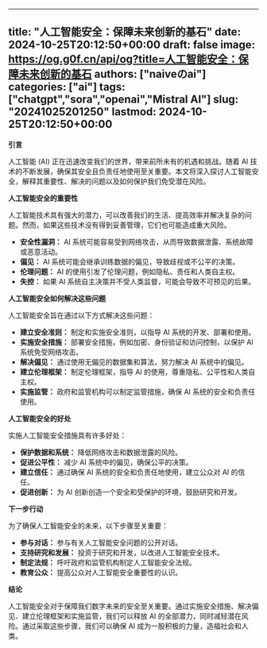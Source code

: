 
---
title: "人工智能安全：保障未来创新的基石"
date: 2024-10-25T20:12:50+00:00
draft: false
image: https://og.g0f.cn/api/og?title=人工智能安全：保障未来创新的基石
authors: ["naiveのai"]
categories: ["ai"]
tags: ["chatgpt","sora","openai","Mistral AI"]
slug: "20241025201250"
lastmod: 2024-10-25T20:12:50+00:00
---
**引言**

人工智能 (AI) 正在迅速改变我们的世界，带来前所未有的机遇和挑战。随着 AI 技术的不断发展，确保其安全且负责任地使用至关重要。本文将深入探讨人工智能安全，解释其重要性、解决的问题以及如何保护我们免受潜在风险。

**人工智能安全的重要性**

人工智能技术具有强大的潜力，可以改善我们的生活、提高效率并解决复杂的问题。然而，如果这些技术没有得到妥善管理，它们也可能造成重大风险。

* **安全性漏洞：** AI 系统可能容易受到网络攻击，从而导致数据泄露、系统故障或恶意活动。
* **偏见：** AI 系统可能会继承训练数据的偏见，导致歧视或不公平的决策。
* **伦理问题：** AI 的使用引发了伦理问题，例如隐私、责任和人类自主权。
* **失控：** 如果 AI 系统自主决策并不受人类监督，可能会导致不可预见的后果。

**人工智能安全如何解决这些问题**

人工智能安全旨在通过以下方式解决这些问题：

* **建立安全准则：** 制定和实施安全准则，以指导 AI 系统的开发、部署和使用。
* **实施安全措施：** 部署安全措施，例如加密、身份验证和访问控制，以保护 AI 系统免受网络攻击。
* **解决偏见：** 通过使用无偏见的数据集和算法，努力解决 AI 系统中的偏见。
* **建立伦理框架：** 制定伦理框架，指导 AI 的使用，尊重隐私、公平性和人类自主权。
* **实施监管：** 政府和监管机构可以制定监管措施，确保 AI 系统的安全和负责任使用。

**人工智能安全的好处**

实施人工智能安全措施具有许多好处：

* **保护数据和系统：** 降低网络攻击和数据泄露的风险。
* **促进公平性：** 减少 AI 系统中的偏见，确保公平的决策。
* **建立信任：** 通过确保 AI 系统的安全和负责任地使用，建立公众对 AI 的信任。
* **促进创新：** 为 AI 创新创造一个安全和受保护的环境，鼓励研究和开发。

**下一步行动**

为了确保人工智能安全的未来，以下步骤至关重要：

* **参与对话：** 参与有关人工智能安全问题的公开对话。
* **支持研究和发展：** 投资于研究和开发，以改进人工智能安全技术。
* **制定法规：** 呼吁政府和监管机构制定人工智能安全法规。
* **教育公众：** 提高公众对人工智能安全重要性的认识。

**结论**

人工智能安全对于保障我们数字未来的安全至关重要。通过实施安全措施、解决偏见、建立伦理框架和实施监管，我们可以释放 AI 的全部潜力，同时减轻潜在风险。通过采取这些步骤，我们可以确保 AI 成为一股积极的力量，造福社会和人类。